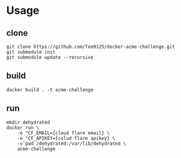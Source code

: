 # Usage

## clone

```
git clone https://github.com/Tee0125/docker-acme-challenge.git
git submodule init
git submodule update --recursive
```

## build

```
docker build . -t acme-challenge
```

## run

```
mkdir dehydrated
docker run \
    -e "CF_EMAIL={cloud flare email} \
    -e "CF_APIKEY={colud flare apikey} \
    -v`pwd`/dehydrated:/var/lib/dehydrated \
    acme-challenge
```
